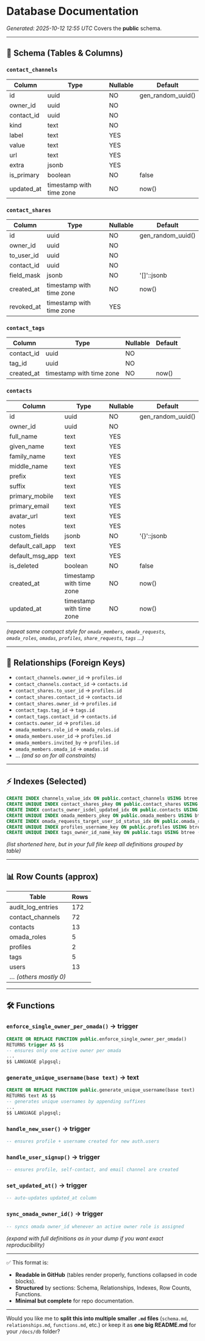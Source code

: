 # Database Documentation

*Generated: 2025-10-12 12:55 UTC*
Covers the **public** schema.

---

## 📑 Schema (Tables & Columns)

### `contact_channels`

| Column     | Type                     | Nullable | Default           |
| ---------- | ------------------------ | -------- | ----------------- |
| id         | uuid                     | NO       | gen_random_uuid() |
| owner_id   | uuid                     | NO       |                   |
| contact_id | uuid                     | NO       |                   |
| kind       | text                     | NO       |                   |
| label      | text                     | YES      |                   |
| value      | text                     | YES      |                   |
| url        | text                     | YES      |                   |
| extra      | jsonb                    | YES      |                   |
| is_primary | boolean                  | NO       | false             |
| updated_at | timestamp with time zone | NO       | now()             |

### `contact_shares`

| Column     | Type                     | Nullable | Default           |
| ---------- | ------------------------ | -------- | ----------------- |
| id         | uuid                     | NO       | gen_random_uuid() |
| owner_id   | uuid                     | NO       |                   |
| to_user_id | uuid                     | NO       |                   |
| contact_id | uuid                     | NO       |                   |
| field_mask | jsonb                    | NO       | '[]'::jsonb       |
| created_at | timestamp with time zone | NO       | now()             |
| revoked_at | timestamp with time zone | YES      |                   |

### `contact_tags`

| Column     | Type                     | Nullable | Default |
| ---------- | ------------------------ | -------- | ------- |
| contact_id | uuid                     | NO       |         |
| tag_id     | uuid                     | NO       |         |
| created_at | timestamp with time zone | NO       | now()   |

### `contacts`

| Column           | Type                     | Nullable | Default           |
| ---------------- | ------------------------ | -------- | ----------------- |
| id               | uuid                     | NO       | gen_random_uuid() |
| owner_id         | uuid                     | NO       |                   |
| full_name        | text                     | YES      |                   |
| given_name       | text                     | YES      |                   |
| family_name      | text                     | YES      |                   |
| middle_name      | text                     | YES      |                   |
| prefix           | text                     | YES      |                   |
| suffix           | text                     | YES      |                   |
| primary_mobile   | text                     | YES      |                   |
| primary_email    | text                     | YES      |                   |
| avatar_url       | text                     | YES      |                   |
| notes            | text                     | YES      |                   |
| custom_fields    | jsonb                    | NO       | '{}'::jsonb       |
| default_call_app | text                     | YES      |                   |
| default_msg_app  | text                     | YES      |                   |
| is_deleted       | boolean                  | NO       | false             |
| created_at       | timestamp with time zone | NO       | now()             |
| updated_at       | timestamp with time zone | NO       | now()             |

*(repeat same compact style for `omada_members`, `omada_requests`, `omada_roles`, `omadas`, `profiles`, `share_requests`, `tags` …)*

---

## 🔗 Relationships (Foreign Keys)

* `contact_channels.owner_id` → `profiles.id`
* `contact_channels.contact_id` → `contacts.id`
* `contact_shares.to_user_id` → `profiles.id`
* `contact_shares.contact_id` → `contacts.id`
* `contact_shares.owner_id` → `profiles.id`
* `contact_tags.tag_id` → `tags.id`
* `contact_tags.contact_id` → `contacts.id`
* `contacts.owner_id` → `profiles.id`
* `omada_members.role_id` → `omada_roles.id`
* `omada_members.user_id` → `profiles.id`
* `omada_members.invited_by` → `profiles.id`
* `omada_members.omada_id` → `omadas.id`
* … *(and so on for all constraints)*

---

## ⚡ Indexes (Selected)

```sql
CREATE INDEX channels_value_idx ON public.contact_channels USING btree (value);
CREATE UNIQUE INDEX contact_shares_pkey ON public.contact_shares USING btree (id);
CREATE INDEX contacts_owner_isdel_updated_idx ON public.contacts USING btree (owner_id, is_deleted, updated_at);
CREATE UNIQUE INDEX omada_members_pkey ON public.omada_members USING btree (omada_id, user_id);
CREATE INDEX omada_requests_target_user_id_status_idx ON public.omada_requests USING btree (target_user_id, status);
CREATE UNIQUE INDEX profiles_username_key ON public.profiles USING btree (username);
CREATE UNIQUE INDEX tags_owner_id_name_key ON public.tags USING btree (owner_id, name);
```

*(list shortened here, but in your full file keep all definitions grouped by table)*

---

## 📊 Row Counts (approx)

| Table                 | Rows |
| --------------------- | ---- |
| audit_log_entries     | 172  |
| contact_channels      | 72   |
| contacts              | 13   |
| omada_roles           | 5    |
| profiles              | 2    |
| tags                  | 5    |
| users                 | 13   |
| … *(others mostly 0)* |      |

---

## 🛠️ Functions

### `enforce_single_owner_per_omada()` → trigger

```sql
CREATE OR REPLACE FUNCTION public.enforce_single_owner_per_omada()
RETURNS trigger AS $$
-- ensures only one active owner per omada
...
$$ LANGUAGE plpgsql;
```

### `generate_unique_username(base text)` → text

```sql
CREATE OR REPLACE FUNCTION public.generate_unique_username(base text)
RETURNS text AS $$
-- generates unique usernames by appending suffixes
...
$$ LANGUAGE plpgsql;
```

### `handle_new_user()` → trigger

```sql
-- ensures profile + username created for new auth.users
```

### `handle_user_signup()` → trigger

```sql
-- ensures profile, self-contact, and email channel are created
```

### `set_updated_at()` → trigger

```sql
-- auto-updates updated_at column
```

### `sync_omada_owner_id()` → trigger

```sql
-- syncs omada owner_id whenever an active owner role is assigned
```

*(expand with full definitions as in your dump if you want exact reproducibility)*

---

✅ This format is:

* **Readable in GitHub** (tables render properly, functions collapsed in code blocks).
* **Structured** by sections: Schema, Relationships, Indexes, Row Counts, Functions.
* **Minimal but complete** for repo documentation.

---

Would you like me to **split this into multiple smaller `.md` files** (`schema.md`, `relationships.md`, `functions.md`, etc.) or keep it as **one big README.md** for your `/docs/db` folder?
